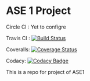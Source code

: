 # ASE 1 Project
   

Circle CI : Yet to configre 

Travis CI : [![Build Status](https://travis-ci.com/adwait-thattey/ase1_prj.svg?branch=master)](https://travis-ci.com/adwait-thattey/ase1_prj)   

Coveralls: [![Coverage Status](https://coveralls.io/repos/github/coder-dude/ase1_prj/badge.svg?branch=master)](https://coveralls.io/github/coder-dude/ase1_prj?branch=master)   

Codacy: [![Codacy Badge](https://api.codacy.com/project/badge/Grade/6d69ee0367424e0b9fe08d5adf540471)](https://app.codacy.com/app/adwait-thattey/ase1_prj?utm_source=github.com&utm_medium=referral&utm_content=coder-dude/ase1_prj&utm_campaign=Badge_Grade_Dashboard)

This is a repo for project of ASE1
